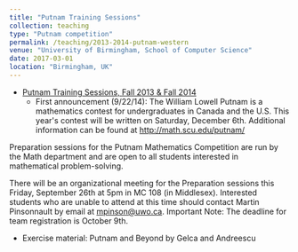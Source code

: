 ```yaml
---	
title: "Putnam Training Sessions"		
collection: teaching		
type: "Putnam competition"		
permalink: /teaching/2013-2014-putnam-western
venue: "University of Birmingham, School of Computer Science"		
date: 2017-03-01		
location: "Birmingham, UK"		
---	
```

 			
* [Putnam Training Sessions, Fall 2013 & Fall 2014](http://www-home.math.uwo.ca/~mpinson/) 	
   * First announcement (9/22/14): The William Lowell Putnam is a mathematics contest for undergraduates
in Canada and the U.S. This year's contest will be written on Saturday,
December 6th.
Additional information can be found at http://math.scu.edu/putnam/

Preparation sessions for the Putnam Mathematics Competition are run by
the Math department and are open to all students interested in
mathematical problem-solving.

There will be an organizational meeting for the Preparation sessions this Friday,
September 26th at 5pm in MC 108 (in Middlesex). Interested students who are unable
to attend at this time should contact Martin Pinsonnault by email at
mpinson@uwo.ca.
Important Note: The deadline for team registration is October 9th.

   * Exercise material: Putnam and Beyond by Gelca and Andreescu
    

     
